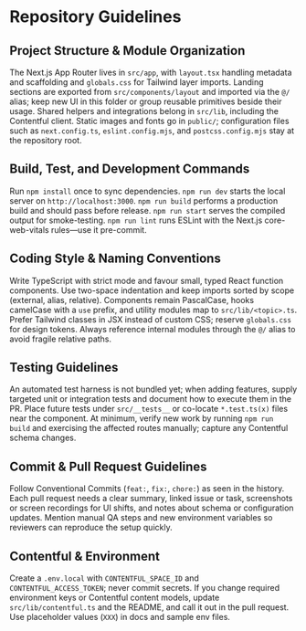 # Repository Guidelines

## Project Structure & Module Organization
The Next.js App Router lives in `src/app`, with `layout.tsx` handling metadata and scaffolding and `globals.css` for Tailwind layer imports. Landing sections are exported from `src/components/layout` and imported via the `@/` alias; keep new UI in this folder or group reusable primitives beside their usage. Shared helpers and integrations belong in `src/lib`, including the Contentful client. Static images and fonts go in `public/`; configuration files such as `next.config.ts`, `eslint.config.mjs`, and `postcss.config.mjs` stay at the repository root.

## Build, Test, and Development Commands
Run `npm install` once to sync dependencies. `npm run dev` starts the local server on `http://localhost:3000`. `npm run build` performs a production build and should pass before release. `npm run start` serves the compiled output for smoke-testing. `npm run lint` runs ESLint with the Next.js core-web-vitals rules—use it pre-commit.

## Coding Style & Naming Conventions
Write TypeScript with strict mode and favour small, typed React function components. Use two-space indentation and keep imports sorted by scope (external, alias, relative). Components remain PascalCase, hooks camelCase with a `use` prefix, and utility modules map to `src/lib/<topic>.ts`. Prefer Tailwind classes in JSX instead of custom CSS; reserve `globals.css` for design tokens. Always reference internal modules through the `@/` alias to avoid fragile relative paths.

## Testing Guidelines
An automated test harness is not bundled yet; when adding features, supply targeted unit or integration tests and document how to execute them in the PR. Place future tests under `src/__tests__` or co-locate `*.test.ts(x)` files near the component. At minimum, verify new work by running `npm run build` and exercising the affected routes manually; capture any Contentful schema changes.

## Commit & Pull Request Guidelines
Follow Conventional Commits (`feat:`, `fix:`, `chore:`) as seen in the history. Each pull request needs a clear summary, linked issue or task, screenshots or screen recordings for UI shifts, and notes about schema or configuration updates. Mention manual QA steps and new environment variables so reviewers can reproduce the setup quickly.

## Contentful & Environment
Create a `.env.local` with `CONTENTFUL_SPACE_ID` and `CONTENTFUL_ACCESS_TOKEN`; never commit secrets. If you change required environment keys or Contentful content models, update `src/lib/contentful.ts` and the README, and call it out in the pull request. Use placeholder values (`XXX`) in docs and sample env files.
